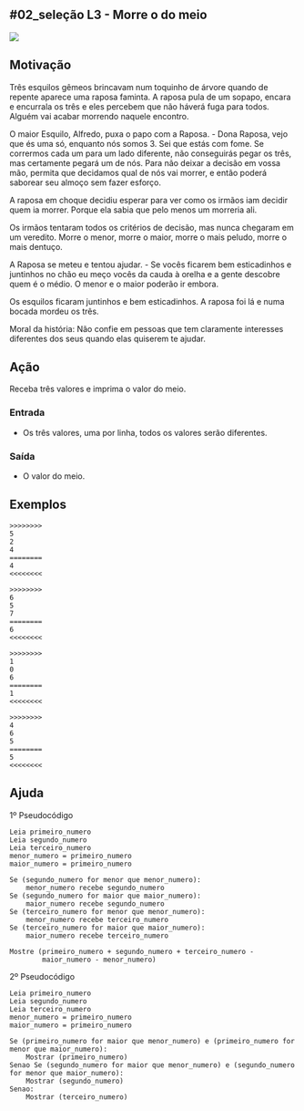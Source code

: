 ## #02_seleção L3 - Morre o do meio


![](__capa.jpg)

## Motivação

Três esquilos gêmeos brincavam num toquinho de árvore quando de repente aparece uma raposa faminta. A raposa pula de um sopapo, encara e encurrala os três e eles percebem que não háverá fuga para todos. Alguém vai acabar morrendo naquele encontro.

O maior Esquilo, Alfredo, puxa o papo com a Raposa.
\- Dona Raposa, vejo que és uma só, enquanto nós somos 3. Sei que estás com fome. Se corrermos cada um para um lado diferente, não conseguirás pegar os três, mas certamente pegará um de nós. Para não deixar a decisão em vossa mão, permita que decidamos qual de nós vai morrer, e então poderá saborear seu almoço sem fazer esforço.

A raposa em choque decidiu esperar para ver como os irmãos iam decidir quem ia morrer. Porque ela sabia que pelo menos um morreria ali.

Os irmãos tentaram todos os critérios de decisão, mas nunca chegaram em um veredito. Morre o menor, morre o maior, morre o mais peludo, morre o mais dentuço.

A Raposa se meteu e tentou ajudar.
\- Se vocês ficarem bem esticadinhos e juntinhos no chão eu meço vocês da cauda à orelha e a gente descobre quem é o médio. O menor e o maior poderão ir embora.

Os esquilos ficaram juntinhos e bem esticadinhos. A raposa foi lá e numa bocada mordeu os três.

Moral da história: Não confie em pessoas que tem claramente interesses diferentes dos seus quando elas quiserem te ajudar.

## Ação

Receba três valores e imprima o valor do meio.

### Entrada

* Os três valores, uma por linha, todos os valores serão diferentes.

### Saída

* O valor do meio.

## Exemplos

```
>>>>>>>>
5
2
4
========
4
<<<<<<<<

>>>>>>>>
6
5
7
========
6
<<<<<<<<

>>>>>>>>
1
0
6
========
1
<<<<<<<<

>>>>>>>>
4
6
5
========
5
<<<<<<<<
```

## Ajuda

1º Pseudocódigo
```
Leia primeiro_numero
Leia segundo_numero
Leia terceiro_numero
menor_numero = primeiro_numero
maior_numero = primeiro_numero

Se (segundo_numero for menor que menor_numero):
    menor_numero recebe segundo_numero
Se (segundo_numero for maior que maior_numero):
    maior_numero recebe segundo_numero
Se (terceiro_numero for menor que menor_numero):
    menor_numero recebe terceiro_numero
Se (terceiro_numero for maior que maior_numero):
    maior_numero recebe terceiro_numero
    
Mostre (primeiro_numero + segundo_numero + terceiro_numero - 
        maior_numero - menor_numero)
``` 

2º Pseudocódigo

``` 
Leia primeiro_numero
Leia segundo_numero
Leia terceiro_numero
menor_numero = primeiro_numero
maior_numero = primeiro_numero

Se (primeiro_numero for maior que menor_numero) e (primeiro_numero for menor que maior_numero):
    Mostrar (primeiro_numero)
Senao Se (segundo_numero for maior que menor_numero) e (segundo_numero for menor que maior_numero):
    Mostrar (segundo_numero)
Senao:
    Mostrar (terceiro_numero)
``` 